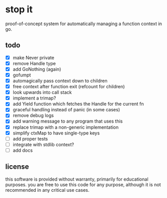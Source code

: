 # stop it

proof-of-concept system for automatically managing a function context in go.

## todo
- [x] make Never private
- [x] remove Handle type
- [x] add GoNothing (again)
- [x] gofumpt
- [x] automagically pass context down to children
- [x] free context after function exit (refcount for children)
- [x] look upwards into call stack
- [x] implement a trimap?
- [x] add Yield function which fetches the Handle for the current fn
- [x] graceful handling instead of panic (in some cases)
- [x] remove debug logs
- [x] add warning message to any program that uses this
- [x] replace trimap with a non-generic implementation
- [x] simplify ctxMap to have single-type keys
- [ ] add proper tests
- [ ] integrate with stdlib context?
- [ ] add docs

## license
this software is provided without warranty, primarily for educational purposes. you are free to use this code for any purpose, although it is not recommended in any critical use cases.
